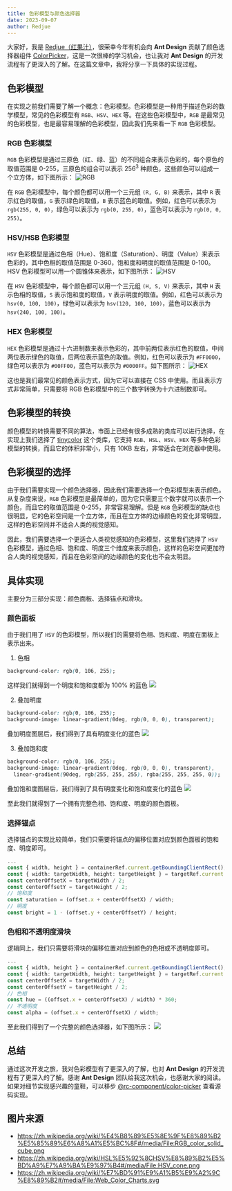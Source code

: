 ```yaml
---
title: 色彩模型与颜色选择器
date: 2023-09-07
author: Redjue
---
```


大家好，我是 [Redjue（红果汁）](https://github.com/Redjue)，很荣幸今年有机会向 **Ant Design** 贡献了颜色选择器组件 [ColorPicker](/components/color-picker-cn)，这是一次很棒的学习机会，也让我对 **Ant Design** 的开发流程有了更深入的了解。在这篇文章中，我将分享一下具体的实现过程。

## 色彩模型

在实现之前我们需要了解一个概念：色彩模型。色彩模型是一种用于描述色彩的数学模型，常见的色彩模型有 `RGB`、`HSV`、`HEX` 等。在这些色彩模型中，`RGB` 是最常见的色彩模型，也是最容易理解的色彩模型，因此我们先来看一下 `RGB` 色彩模型。

### RGB 色彩模型

`RGB` 色彩模型是通过三原色（红、绿、蓝）的不同组合来表示色彩的，每个原色的取值范围是 0-255，三原色的组合可以表示 256<sup>3</sup> 种颜色，这些颜色可以组成一个立方体，如下图所示： ![RGB](https://user-images.githubusercontent.com/21119589/268834307-79fca808-d3a3-4fe8-b370-ea1ec472023c.png)

在 `RGB` 色彩模型中，每个颜色都可以用一个三元组 `(R, G, B)` 来表示，其中 `R` 表示红色的取值，`G` 表示绿色的取值，`B` 表示蓝色的取值。例如，红色可以表示为 `rgb(255, 0, 0)`，绿色可以表示为 `rgb(0, 255, 0)`，蓝色可以表示为 `rgb(0, 0, 255)`。

### HSV/HSB 色彩模型

`HSV` 色彩模型是通过色相（Hue）、饱和度（Saturation）、明度（Value）来表示色彩的，其中色相的取值范围是 0-360，饱和度和明度的取值范围是 0-100。HSV 色彩模型可以用一个圆锥体来表示，如下图所示： ![HSV](https://user-images.githubusercontent.com/21119589/268834741-83940b90-c709-492b-8a7e-f59d317411e9.png)

在 `HSV` 色彩模型中，每个颜色都可以用一个三元组 `(H, S, V)` 来表示，其中 `H` 表示色相的取值，`S` 表示饱和度的取值，`V` 表示明度的取值。例如，红色可以表示为 `hsv(0, 100, 100)`，绿色可以表示为 `hsv(120, 100, 100)`，蓝色可以表示为 `hsv(240, 100, 100)`。

### HEX 色彩模型

`HEX` 色彩模型是通过十六进制数来表示色彩的，其中前两位表示红色的取值，中间两位表示绿色的取值，后两位表示蓝色的取值。例如，红色可以表示为 `#FF0000`，绿色可以表示为 `#00FF00`，蓝色可以表示为 `#0000FF`。如下图所示： ![HEX](https://user-images.githubusercontent.com/21119589/268841812-1b8310f5-322b-45ec-b768-d4115cf7091d.png)

这也是我们最常见的颜色表示方式，因为它可以直接在 CSS 中使用。而且表示方式非常简单，只需要将 RGB 色彩模型中的三个数字转换为十六进制数即可。

## 色彩模型的转换

颜色模型的转换需要不同的算法，市面上已经有很多成熟的类库可以进行选择，在实现上我们选择了 [tinycolor](https://github.com/scttcper/tinycolor) 这个类库，它支持 `RGB`、`HSL`、`HSV`、`HEX` 等多种色彩模型的转换，而且它的体积非常小，只有 10KB 左右，非常适合在浏览器中使用。

## 色彩模型的选择

由于我们需要实现一个颜色选择器，因此我们需要选择一个色彩模型来表示颜色。从复杂度来说，`RGB` 色彩模型是最简单的，因为它只需要三个数字就可以表示一个颜色，而且它的取值范围是 0-255，非常容易理解。但是 `RGB` 色彩模型的缺点也很明显，它的色彩空间是一个立方体，而且在立方体的边缘颜色的变化非常明显，这样的色彩空间并不适合人类的视觉感知。

因此，我们需要选择一个更适合人类视觉感知的色彩模型，这里我们选择了 `HSV` 色彩模型，通过色相、饱和度、明度三个维度来表示颜色，这样的色彩空间更加符合人类的视觉感知，而且在色彩空间的边缘颜色的变化也不会太明显。

## 具体实现

主要分为三部分实现：颜色面板、选择锚点和滑块。

### 颜色面板

由于我们用了 `HSV` 的色彩模型，所以我们的需要将色相、饱和度、明度在面板上表示出来。

1. 色相

```css
background-color: rgb(0, 106, 255);
```

这样我们就得到一个明度和饱和度都为 100% 的蓝色 <img style="width:auto" src="https://user-images.githubusercontent.com/21119589/266240524-e40a2df7-c3c8-4ecc-aff9-10a4b2d645d7.png"/>

2. 叠加明度

```css
background-color: rgb(0, 106, 255);
background-image: linear-gradient(0deg, rgb(0, 0, 0), transparent);
```

叠加明度图层后，我们得到了具有明度变化的蓝色 <img style="width:auto" src="https://user-images.githubusercontent.com/21119589/266242191-e31fd6e2-675b-455c-bc98-9df3b3c8be7f.png"/>

3. 叠加饱和度

```css
background-color: rgb(0, 106, 255);
background-image: linear-gradient(0deg, rgb(0, 0, 0), transparent),
  linear-gradient(90deg, rgb(255, 255, 255), rgba(255, 255, 255, 0));
```

叠加饱和度图层后，我们得到了具有明度变化和饱和度变化的蓝色 <img style="width:auto" src="https://user-images.githubusercontent.com/21119589/266243231-6d682bf5-fb74-4a8e-9930-19a604d1203f.png"/>

至此我们就得到了一个拥有完整色相、饱和度、明度的颜色面板。

### 选择锚点

选择锚点的实现比较简单，我们只需要将锚点的偏移位置对应到颜色面板的饱和度、明度即可。

```ts
...
const { width, height } = containerRef.current.getBoundingClientRect();
const { width: targetWidth, height: targetHeight } = targetRef.current.getBoundingClientRect();
const centerOffsetX = targetWidth / 2;
const centerOffsetY = targetHeight / 2;
// 饱和度
const saturation = (offset.x + centerOffsetX) / width;
// 明度
const bright = 1 - (offset.y + centerOffsetY) / height;
```

### 色相和不透明度滑块

逻辑同上，我们只需要将滑块的偏移位置对应到颜色的色相或不透明度即可。

```ts
...
const { width, height } = containerRef.current.getBoundingClientRect();
const { width: targetWidth, height: targetHeight } = targetRef.current.getBoundingClientRect();
const centerOffsetX = targetWidth / 2;
const centerOffsetY = targetHeight / 2;
// 色相
const hue = ((offset.x + centerOffsetX) / width) * 360;
// 不透明度
const alpha = (offset.x + centerOffsetX) / width;
```

至此我们得到了一个完整的颜色选择器，如下图所示： <img style="width:auto" src="https://user-images.githubusercontent.com/21119589/266269086-3dacf4e6-f799-4cb1-b81a-fd4930d7063f.png"/>

## 总结

通过这次开发之旅，我对色彩模型有了更深入的了解，也对 **Ant Design** 的开发流程有了更深入的了解。感谢 **Ant Design** 团队给我这次机会，也感谢大家的阅读。如果对细节实现感兴趣的童鞋，可以移步 [@rc-component/color-picker](https://github.com/react-component/color-picker) 查看源码实现。

## 图片来源

- https://zh.wikipedia.org/wiki/%E4%B8%89%E5%8E%9F%E8%89%B2%E5%85%89%E6%A8%A1%E5%BC%8F#/media/File:RGB_color_solid_cube.png
- https://zh.wikipedia.org/wiki/HSL%E5%92%8CHSV%E8%89%B2%E5%BD%A9%E7%A9%BA%E9%97%B4#/media/File:HSV_cone.png
- https://zh.wikipedia.org/wiki/%E7%BD%91%E9%A1%B5%E9%A2%9C%E8%89%B2#/media/File:Web_Color_Charts.svg
